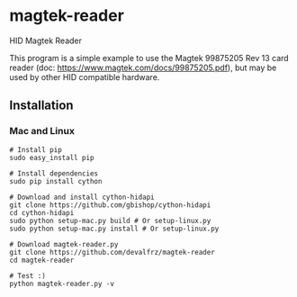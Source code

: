 # magtek-reader
HID Magtek Reader

This program is a simple example to use the Magtek 99875205 Rev 13 card reader (doc: https://www.magtek.com/docs/99875205.pdf), but may be used by other HID compatible hardware.

## Installation

### Mac and Linux
```
# Install pip
sudo easy_install pip

# Install dependencies
sudo pip install cython

# Download and install cython-hidapi 
git clone https://github.com/gbishop/cython-hidapi
cd cython-hidapi
sudo python setup-mac.py build # Or setup-linux.py
sudo python setup-mac.py install # Or setup-linux.py

# Download magtek-reader.py
git clone https://github.com/devalfrz/magtek-reader
cd magtek-reader

# Test :)
python magtek-reader.py -v
```
